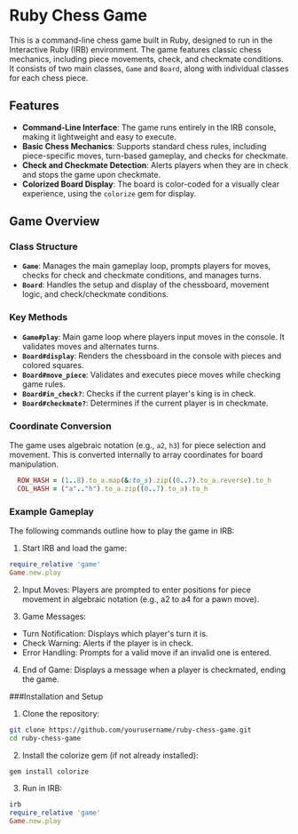 # Ruby Chess Game

This is a command-line chess game built in Ruby, designed to run in the Interactive Ruby (IRB) environment. The game features classic chess mechanics, including piece movements, check, and checkmate conditions. It consists of two main classes, `Game` and `Board`, along with individual classes for each chess piece.

## Features

- **Command-Line Interface**: The game runs entirely in the IRB console, making it lightweight and easy to execute.
- **Basic Chess Mechanics**: Supports standard chess rules, including piece-specific moves, turn-based gameplay, and checks for checkmate.
- **Check and Checkmate Detection**: Alerts players when they are in check and stops the game upon checkmate.
- **Colorized Board Display**: The board is color-coded for a visually clear experience, using the `colorize` gem for display.

## Game Overview

### Class Structure

- **`Game`**: Manages the main gameplay loop, prompts players for moves, checks for check and checkmate conditions, and manages turns.
- **`Board`**: Handles the setup and display of the chessboard, movement logic, and check/checkmate conditions.

### Key Methods

- **`Game#play`**: Main game loop where players input moves in the console. It validates moves and alternates turns.
- **`Board#display`**: Renders the chessboard in the console with pieces and colored squares.
- **`Board#move_piece`**: Validates and executes piece moves while checking game rules.
- **`Board#in_check?`**: Checks if the current player's king is in check.
- **`Board#checkmate?`**: Determines if the current player is in checkmate.

### Coordinate Conversion

The game uses algebraic notation (e.g., `a2`, `h3`) for piece selection and movement. This is converted internally to array coordinates for board manipulation.

```ruby
  ROW_HASH = (1..8).to_a.map(&:to_s).zip((0..7).to_a.reverse).to_h
  COL_HASH = ("a".."h").to_a.zip((0..7).to_a).to_h
```

### Example Gameplay
The following commands outline how to play the game in IRB:

1. Start IRB and load the game:

```ruby
require_relative 'game'
Game.new.play
```
2. Input Moves: Players are prompted to enter positions for piece movement in algebraic notation (e.g., a2 to a4 for a pawn move).

3. Game Messages:
- Turn Notification: Displays which player's turn it is.
- Check Warning: Alerts if the player is in check.
- Error Handling: Prompts for a valid move if an invalid one is entered.

4. End of Game: Displays a message when a player is checkmated, ending the game.

###Installation and Setup
1. Clone the repository:

```bash
git clone https://github.com/yourusername/ruby-chess-game.git
cd ruby-chess-game
```
2. Install the colorize gem (if not already installed):

```bash
gem install colorize
```
3. Run in IRB:
```ruby
irb
require_relative 'game'
Game.new.play
```
